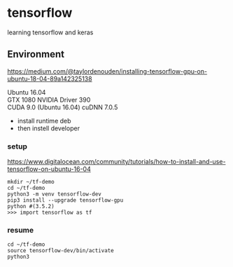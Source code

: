 # tensorflow
learning tensorflow and keras
## Environment
https://medium.com/@taylordenouden/installing-tensorflow-gpu-on-ubuntu-18-04-89a142325138

Ubuntu 16.04  
GTX 1080 NVIDIA Driver 390  
CUDA 9.0 (Ubuntu 16.04)
cuDNN 7.0.5
- install runtime deb
- then instell developer

### setup
https://www.digitalocean.com/community/tutorials/how-to-install-and-use-tensorflow-on-ubuntu-16-04  
```
mkdir ~/tf-demo
cd ~/tf-demo
python3 -m venv tensorflow-dev
pip3 install --upgrade tensorflow-gpu
python #(3.5.2)
>>> import tensorflow as tf

```

### resume
```
cd ~/tf-demo
source tensorflow-dev/bin/activate
python3
```

